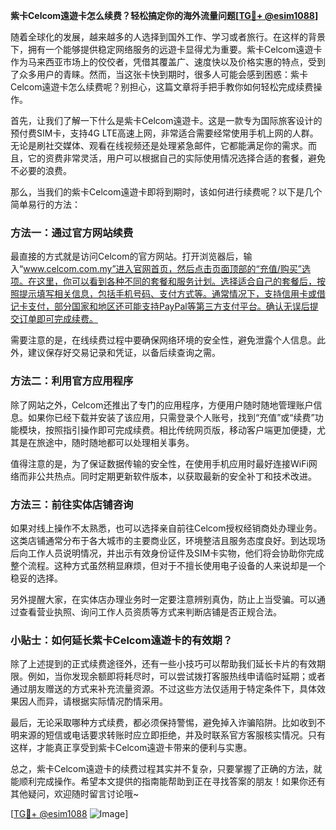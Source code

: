**紫卡Celcom遠遊卡怎么续费？轻松搞定你的海外流量问题[[TG💪+ @esim1088](https://t.me/s/esim1088)]**

随着全球化的发展，越来越多的人选择到国外工作、学习或者旅行。在这样的背景下，拥有一个能够提供稳定网络服务的远遊卡显得尤为重要。紫卡Celcom遠遊卡作为马来西亚市场上的佼佼者，凭借其覆盖广、速度快以及价格实惠的特点，受到了众多用户的青睐。然而，当这张卡快到期时，很多人可能会感到困惑：紫卡Celcom遠遊卡怎么续费呢？别担心，这篇文章将手把手教你如何轻松完成续费操作。

首先，让我们了解一下什么是紫卡Celcom遠遊卡。这是一款专为国际旅客设计的预付费SIM卡，支持4G LTE高速上网，非常适合需要经常使用手机上网的人群。无论是刷社交媒体、观看在线视频还是处理紧急邮件，它都能满足你的需求。而且，它的资费非常灵活，用户可以根据自己的实际使用情况选择合适的套餐，避免不必要的浪费。

那么，当我们的紫卡Celcom遠遊卡即将到期时，该如何进行续费呢？以下是几个简单易行的方法：

### 方法一：通过官方网站续费

最直接的方式就是访问Celcom的官方网站。打开浏览器后，输入“www.celcom.com.my”进入官网首页，然后点击页面顶部的“充值/购买”选项。在这里，你可以看到各种不同的套餐和服务计划。选择适合自己的套餐后，按照提示填写相关信息，包括手机号码、支付方式等。通常情况下，支持信用卡或借记卡支付，部分国家和地区还可能支持PayPal等第三方支付平台。确认无误后提交订单即可完成续费。

需要注意的是，在线续费过程中要确保网络环境的安全性，避免泄露个人信息。此外，建议保存好交易记录和凭证，以备后续查询之需。

### 方法二：利用官方应用程序

除了网站之外，Celcom还推出了专门的应用程序，方便用户随时随地管理账户信息。如果你已经下载并安装了该应用，只需登录个人账号，找到“充值”或“续费”功能模块，按照指引操作即可完成续费。相比传统网页版，移动客户端更加便捷，尤其是在旅途中，随时随地都可以处理相关事务。

值得注意的是，为了保证数据传输的安全性，在使用手机应用时最好连接WiFi网络而非公共热点。同时定期更新软件版本，以获取最新的安全补丁和技术改进。

### 方法三：前往实体店铺咨询

如果对线上操作不太熟悉，也可以选择亲自前往Celcom授权经销商处办理业务。这类店铺通常分布于各大城市的主要商业区，环境整洁且服务态度良好。到达现场后向工作人员说明情况，并出示有效身份证件及SIM卡实物，他们将会协助你完成整个流程。这种方式虽然稍显麻烦，但对于不擅长使用电子设备的人来说却是一个稳妥的选择。

另外提醒大家，在实体店办理业务时一定要注意辨别真伪，防止上当受骗。可以通过查看营业执照、询问工作人员资质等方式来判断店铺是否正规合法。

### 小贴士：如何延长紫卡Celcom遠遊卡的有效期？

除了上述提到的正式续费途径外，还有一些小技巧可以帮助我们延长卡片的有效期限。例如，当你发现余额即将耗尽时，可以尝试拨打客服热线申请临时延期；或者通过朋友赠送的方式来补充流量资源。不过这些方法仅适用于特定条件下，具体效果因人而异，请根据实际情况酌情采用。

最后，无论采取哪种方式续费，都必须保持警惕，避免掉入诈骗陷阱。比如收到不明来源的短信或电话要求转账时应立即拒绝，并及时联系官方客服核实情况。只有这样，才能真正享受到紫卡Celcom遠遊卡带来的便利与实惠。

总之，紫卡Celcom遠遊卡的续费过程其实并不复杂，只要掌握了正确的方法，就能顺利完成操作。希望本文提供的指南能帮助到正在寻找答案的朋友！如果你还有其他疑问，欢迎随时留言讨论哦~

[[TG💪+ @esim1088](https://t.me/s/esim1088) ![Image](https://i.postimg.cc/4NQfJmqS/Snipaste-2025-05-13-00-14-12.png)]